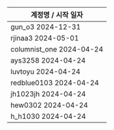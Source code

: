 | 계정명 / 시작 일자|
|--------|
| gun_o3 2024-12-31 |
| rjinaa3 2024-05-01 |
| columnist_one 2024-04-24 |
| ays3258 2024-04-24 |
| luvtoyu 2024-04-24 |
| redblue0103 2024-04-24 |
| jh1023jh 2024-04-24 |
| hew0302 2024-04-24 |
| h_h1030 2024-04-24 |

